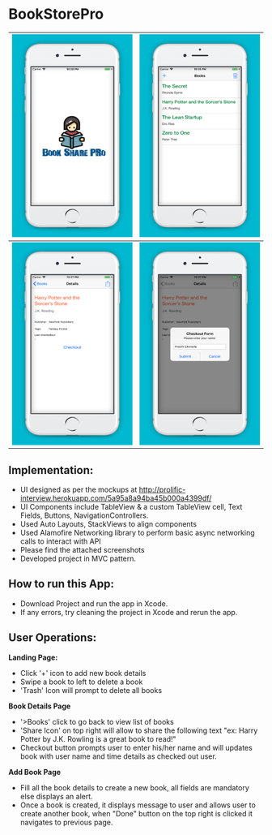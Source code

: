 # BookStorePro

| <img src="https://github.com/preethiChimerla/BookStorePro/blob/master/AppScreenShots/1.jpg" width="240" height="400"> | <img src="https://github.com/preethiChimerla/BookStorePro/blob/master/AppScreenShots/2.jpg" width="240" height="400"> |
|--|--|
| <img src="https://github.com/preethiChimerla/BookStorePro/blob/master/AppScreenShots/3.jpg" width="240" height="400"> | <img src="https://github.com/preethiChimerla/BookStorePro/blob/master/AppScreenShots/4.jpg" width="240" height="400"> |


## Implementation:
 - UI designed as per the mockups at http://prolific-interview.herokuapp.com/5a95a8a94ba45b000a4399df/
 - UI Components include TableView & a custom TableView cell, Text Fields, Buttons, NavigationControllers.
 - Used Auto Layouts, StackViews to align components
 - Used Alamofire Networking library to perform basic async networking calls to interact with API
 - Please find the attached screenshots
 - Developed project in MVC pattern.
 
 ## How to run this App:
 - Download Project and run the app in Xcode.
 - If any errors, try cleaning the project in Xcode and rerun the app.

## User Operations:

**Landing Page:**
 - Click '+' icon to add new book details
 - Swipe a book to left to delete a book
 - 'Trash' Icon will prompt to delete all books
 
**Book Details Page**
 - '>Books' click to go back to view list of books
 - 'Share Icon' on top right will allow to share the following text 
	 "ex: Harry Potter by J.K. Rowling is a great book to read!"
 - Checkout button prompts user to enter his/her name and will updates book with user name and time details as checked out user.

	 
**Add Book Page**
 - Fill all the book details to create a new book, all fields are mandatory else displays an alert.
 - Once a book is created, it displays message to user and allows user to create another book, when "Done" button on the top right is clicked it navigates to previous page.



